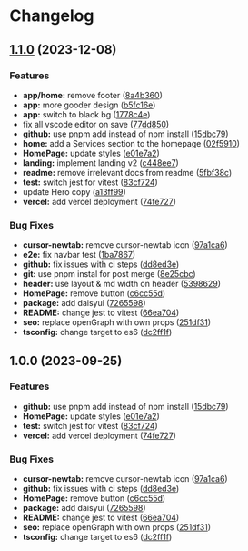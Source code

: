 # Changelog

## [1.1.0](https://github.com/charlesponti/ponti-io/compare/v1.0.0...v1.1.0) (2023-12-08)


### Features

* **app/home:** remove footer ([8a4b360](https://github.com/charlesponti/ponti-io/commit/8a4b3601837a5ce3729eeeb41783547f2d5d2b0d))
* **app:** more gooder design ([b5fc16e](https://github.com/charlesponti/ponti-io/commit/b5fc16e1455932703e1458c45a6a18aa0523e095))
* **app:** switch to black bg ([1778c4e](https://github.com/charlesponti/ponti-io/commit/1778c4e5dd4c2e215aa28f330047752c86b73401))
* fix all vscode editor on save ([77dd850](https://github.com/charlesponti/ponti-io/commit/77dd8506252fa504fe3594e95f3c60191d968f02))
* **github:** use pnpm add instead of npm install ([15dbc79](https://github.com/charlesponti/ponti-io/commit/15dbc790bb30af51b429dc79d58c2bab047e9a42))
* **home:** add a Services section to the homepage ([02f5910](https://github.com/charlesponti/ponti-io/commit/02f5910b6b2328f8699be604a0bb70f7e37214a6))
* **HomePage:** update styles ([e01e7a2](https://github.com/charlesponti/ponti-io/commit/e01e7a2f7c6e8ba886d2ebb1f9e975e63104c09e))
* **landing:** implement landing v2 ([c448ee7](https://github.com/charlesponti/ponti-io/commit/c448ee7f89c879156d2f777c02d11cc2b2323a19))
* **readme:** remove irrelevant docs from readme ([5fbf38c](https://github.com/charlesponti/ponti-io/commit/5fbf38ce30f74852e5679a4beeb12a532bcea61c))
* **test:** switch jest for vitest ([83cf724](https://github.com/charlesponti/ponti-io/commit/83cf724d1e2b4a04f4e399d4cc6cac9ed16236df))
* update Hero copy ([a13ff99](https://github.com/charlesponti/ponti-io/commit/a13ff9937188f6a67d0b50ad020e365e3b9758da))
* **vercel:** add vercel deployment ([74fe727](https://github.com/charlesponti/ponti-io/commit/74fe727de0ade47c74a5e7a239da0dba833f00f3))


### Bug Fixes

* **cursor-newtab:** remove cursor-newtab icon ([97a1ca6](https://github.com/charlesponti/ponti-io/commit/97a1ca65a3afeea43def03c3a9d0a06aa93afe6e))
* **e2e:** fix navbar test ([1ba7867](https://github.com/charlesponti/ponti-io/commit/1ba78672100905c9cd816ac48c05861a724218a8))
* **github:** fix issues with ci steps ([dd8ed3e](https://github.com/charlesponti/ponti-io/commit/dd8ed3ed0bfba201c52be3eb5b5243b65f8d9d8f))
* **git:** use pnpm instal for post merge ([8e25cbc](https://github.com/charlesponti/ponti-io/commit/8e25cbcbfa97aa79f2a43ac913673e7617e2c012))
* **header:** use layout & md width on header ([5398629](https://github.com/charlesponti/ponti-io/commit/539862986c6dc3a7be4b9c3cfd8c4539e84c2cad))
* **HomePage:** remove button ([c6cc55d](https://github.com/charlesponti/ponti-io/commit/c6cc55d20049c93242bc3a981e564888c6f87c36))
* **package:** add daisyui ([7265598](https://github.com/charlesponti/ponti-io/commit/7265598eb8a3594312d62a55dc1fa6815560acb6))
* **README:** change jest to vitest ([66ea704](https://github.com/charlesponti/ponti-io/commit/66ea704114e9f2aab902dec1576148cae38a2178))
* **seo:** replace openGraph with own props ([251df31](https://github.com/charlesponti/ponti-io/commit/251df31dba15c88560b5bad259633afe5ccccc80))
* **tsconfig:** change target to es6 ([dc2ff1f](https://github.com/charlesponti/ponti-io/commit/dc2ff1fa7408117ecf5294330f2ca2a74a6da7af))

## 1.0.0 (2023-09-25)


### Features

* **github:** use pnpm add instead of npm install ([15dbc79](https://github.com/charlesponti/ponti-io/commit/15dbc790bb30af51b429dc79d58c2bab047e9a42))
* **HomePage:** update styles ([e01e7a2](https://github.com/charlesponti/ponti-io/commit/e01e7a2f7c6e8ba886d2ebb1f9e975e63104c09e))
* **test:** switch jest for vitest ([83cf724](https://github.com/charlesponti/ponti-io/commit/83cf724d1e2b4a04f4e399d4cc6cac9ed16236df))
* **vercel:** add vercel deployment ([74fe727](https://github.com/charlesponti/ponti-io/commit/74fe727de0ade47c74a5e7a239da0dba833f00f3))


### Bug Fixes

* **cursor-newtab:** remove cursor-newtab icon ([97a1ca6](https://github.com/charlesponti/ponti-io/commit/97a1ca65a3afeea43def03c3a9d0a06aa93afe6e))
* **github:** fix issues with ci steps ([dd8ed3e](https://github.com/charlesponti/ponti-io/commit/dd8ed3ed0bfba201c52be3eb5b5243b65f8d9d8f))
* **HomePage:** remove button ([c6cc55d](https://github.com/charlesponti/ponti-io/commit/c6cc55d20049c93242bc3a981e564888c6f87c36))
* **package:** add daisyui ([7265598](https://github.com/charlesponti/ponti-io/commit/7265598eb8a3594312d62a55dc1fa6815560acb6))
* **README:** change jest to vitest ([66ea704](https://github.com/charlesponti/ponti-io/commit/66ea704114e9f2aab902dec1576148cae38a2178))
* **seo:** replace openGraph with own props ([251df31](https://github.com/charlesponti/ponti-io/commit/251df31dba15c88560b5bad259633afe5ccccc80))
* **tsconfig:** change target to es6 ([dc2ff1f](https://github.com/charlesponti/ponti-io/commit/dc2ff1fa7408117ecf5294330f2ca2a74a6da7af))
